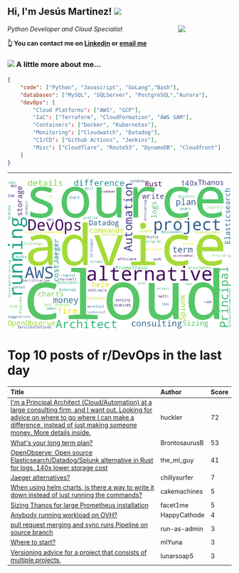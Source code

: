 <!--
**jmartinezl/jmartinezl** is a ✨ _special_ ✨ repository because its `README.md` (this file) appears on your GitHub profile.

Here are some ideas to get you started:

- 🔭 I’m currently working on ...
- 🌱 I’m currently learning ...
- 👯 I’m looking to collaborate on ...
- 🤔 I’m looking for help with ...
- 💬 Ask me about ...
- 📫 How to reach me: ...
- 😄 Pronouns: ...
- ⚡ Fun fact: ...
-->

<h2>Hi, I'm Jesús Martinez! <img src="https://media.giphy.com/media/WUlplcMpOCEmTGBtBW/giphy.gif" width="30"> </h2>
<img align='right' src="https://media.giphy.com/media/NytMLKyiaIh6VH9SPm/giphy.gif" width="120">
<p><em>Python Developer and Cloud Specialist
</em></p>

**👆 You can contact me on [Linkedin](https://www.linkedin.com/in/jes%C3%BAs-martinez-2b7b10104/) or [email me](mailto:jesus.mtz.lorenzo@gmail.com)**

### <img src="https://media.giphy.com/media/VgCDAzcKvsR6OM0uWg/giphy.gif" width="50"> A little more about me...  

```json
{
    "code": ["Python", "Javascript", "GoLang","Bash"],
    "databases": ["MySQL", "SQLServer", "PostgreSQL","Aurora"],
    "devOps": [
        "Cloud Platforms": ["AWS", "GCP"],
        "IaC": ["Terraform", "CloudFormation", "AWS SAM"],
        "Containers": ["Docker", "Kubernetes"],
        "Monitoring": ["Cloudwatch", "Datadog"],
        "CI/CD": ["Github Actions", "Jenkins"],
        "Misc": ["Cloudflare", "Route53", "DynamoDB", "Cloudfront"]
    ]
}
```
---

![Wordcloud](./cloud.png)

# Top 10 posts of r/DevOps in the last day

| Title | Author | Score |
|:---|:---|:---|
| [I'm a Principal Architect (Cloud/Automation) at a large consulting firm, and I want out. Looking for advice on where to go where I can make a difference, instead of just making someone money. More details inside.](https://www.reddit.com/r/devops/comments/142iyj2/im_a_principal_architect_cloudautomation_at_a/) | huckler | 72 |
| [What's your long term plan?](https://www.reddit.com/r/devops/comments/142sgwu/whats_your_long_term_plan/) | BrontosaurusB | 53 |
| [OpenObserve: Open source Elasticsearch/Datadog/Splunk alternative in Rust for logs. 140x lower storage cost](https://www.reddit.com/r/devops/comments/14365yw/openobserve_open_source/) | the_ml_guy | 41 |
| [Jaeger alternatives?](https://www.reddit.com/r/devops/comments/142hmde/jaeger_alternatives/) | chillysurfer | 7 |
| [When using helm charts, is there a way to write it down instead of just running the commands?](https://www.reddit.com/r/devops/comments/142vmi0/when_using_helm_charts_is_there_a_way_to_write_it/) | cakemachines | 5 |
| [Sizing Thanos for large Prometheus installation](https://www.reddit.com/r/devops/comments/142ku8i/sizing_thanos_for_large_prometheus_installation/) | facet1me | 5 |
| [Anybody running workload on OVH?](https://www.reddit.com/r/devops/comments/142m3hh/anybody_running_workload_on_ovh/) | HappyCathode | 4 |
| [pull request merging and sync runs Pipeline on source branch](https://www.reddit.com/r/devops/comments/142ygkx/pull_request_merging_and_sync_runs_pipeline_on/) | run-as-admin | 3 |
| [Where to start?](https://www.reddit.com/r/devops/comments/1430thq/where_to_start/) | mlYuna | 3 |
| [Versioning advice for a project that consists of multiple projects.](https://www.reddit.com/r/devops/comments/142svdr/versioning_advice_for_a_project_that_consists_of/) | lunarsoap5 | 3 |
